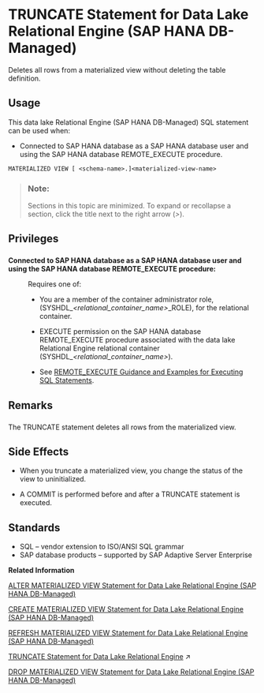 <!-- loio817f97c16ce21014ba1dcdaaf046de69 -->

# TRUNCATE Statement for Data Lake Relational Engine \(SAP HANA DB-Managed\)

Deletes all rows from a materialized view without deleting the table definition.



## Usage

This data lake Relational Engine \(SAP HANA DB-Managed\) SQL statement can be used when:

-   Connected to SAP HANA database as a SAP HANA database user and using the SAP HANA database REMOTE\_EXECUTE procedure.



```
MATERIALIZED VIEW [ <schema-name>.]<materialized-view-name>
```



> ### Note:  
> Sections in this topic are minimized. To expand or recollapse a section, click the title next to the right arrow \(*\>*\).



<a name="loio817f97c16ce21014ba1dcdaaf046de69__section_ssv_xzy_wwb"/>

## Privileges



### 


<dl>
<dt><b>

Connected to SAP HANA database as a SAP HANA database user and using the SAP HANA database REMOTE\_EXECUTE procedure:

</b></dt>
<dd>

Requires one of:

-   You are a member of the container administrator role, \(SYSHDL\_*<relational\_container\_name\>*\_ROLE\), for the relational container.
-   EXECUTE permission on the SAP HANA database REMOTE\_EXECUTE procedure associated with the data lake Relational Engine relational container \(SYSHDL\_*<relational\_container\_name\>*\).

-   See [REMOTE\_EXECUTE Guidance and Examples for Executing SQL Statements](remote-execute-guidance-and-examples-for-executing-sql-statements-fd99ac0.md).




</dd>
</dl>



<a name="loio817f97c16ce21014ba1dcdaaf046de69__section_zzs_rzy_wwb"/>

## Remarks



### 

The TRUNCATE statement deletes all rows from the materialized view.



<a name="loio817f97c16ce21014ba1dcdaaf046de69__section_lp5_pt4_45b"/>

## Side Effects

-   When you truncate a materialized view, you change the status of the view to uninitialized.

-   A COMMIT is performed before and after a TRUNCATE statement is executed.




<a name="loio817f97c16ce21014ba1dcdaaf046de69__section_a4d_5t4_45b"/>

## Standards

-   SQL – vendor extension to ISO/ANSI SQL grammar
-   SAP database products – supported by SAP Adaptive Server Enterprise

**Related Information**  


[ALTER MATERIALIZED VIEW Statement for Data Lake Relational Engine \(SAP HANA DB-Managed\)](alter-materialized-view-statement-for-data-lake-relational-engine-sap-hana-db-managed-8169459.md "Alters a materialized view.")

[CREATE MATERIALIZED VIEW Statement for Data Lake Relational Engine \(SAP HANA DB-Managed\)](create-materialized-view-statement-for-data-lake-relational-engine-sap-hana-db-managed-816c0ee.md "Creates a materialized view.")

[REFRESH MATERIALIZED VIEW Statement for Data Lake Relational Engine \(SAP HANA DB-Managed\)](refresh-materialized-view-statement-for-data-lake-relational-engine-sap-hana-db-managed-817277b.md "Initializes or refreshes the data in a materialized view by executing its query definition.")

[TRUNCATE Statement for Data Lake Relational Engine](https://help.sap.com/viewer/19b3964099384f178ad08f2d348232a9/2023_4_QRC/en-US/a627e60884f21015aecdf8c062900097.html "Deletes all rows from a table or materialized view without deleting the table definition.") :arrow_upper_right:

[DROP MATERIALIZED VIEW Statement for Data Lake Relational Engine \(SAP HANA DB-Managed\)](drop-materialized-view-statement-for-data-lake-relational-engine-sap-hana-db-managed-50e7633.md "Removes a data type from the database.")

